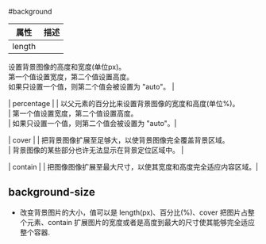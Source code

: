 #background

|	属性		|	描述	|
| :--------:	|	:-------|
| length |
  设置背景图像的高度和宽度(单位px)。<br>
  第一个值设置宽度，第二个值设置高度。<br>
  如果只设置一个值，则第二个值会被设置为 "auto"。 |

| percentage |
| 以父元素的百分比来设置背景图像的宽度和高度(单位%)。<br>
| 第一个值设置宽度，第二个值设置高度。<br>
| 如果只设置一个值，则第二个值会被设置为 "auto"。|

| cover |
| 把背景图像扩展至足够大，以使背景图像完全覆盖背景区域。<br>
| 背景图像的某些部分也许无法显示在背景定位区域中。 |

| contain |
| 把图像图像扩展至最大尺寸，以使其宽度和高度完全适应内容区域。|





## background-size
- 改变背景图片的大小，值可以是 length(px)、百分比(%)、cover 把图片占整个元素、contain 扩展图片的宽度或者是高度到最大的尺寸使其能够完全适应整个容器.